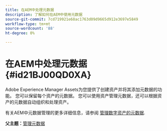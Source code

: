 ```yaml
---
title: 在AEM中处理元数据
description: 了解如何在AEM中使用元数据
source-git-commit: 7cd719921e68ac1763d09d9665d912e3697e5849
workflow-type: tm+mt
source-wordcount: '88'
ht-degree: 0%

---
```



# 在AEM中处理元数据 {#id21BJ00QD0XA}

Adobe Experience Manager Assets为您提供了创建资产并将其添加元数据的功能。 您可以保留每个资产的元数据。 您可以使用资产管理元数据，还可以根据资产的元数据自动组织和处理资产。

有关AEM中元数据管理的更多详细信息，请参阅 [管理数字资产的元数据](https://experienceleague.adobe.com/docs/experience-manager-65/assets/using/metadata.html?lang=en).

**父主题：**[&#x200B;管理元数据](manage-metadata.md)

